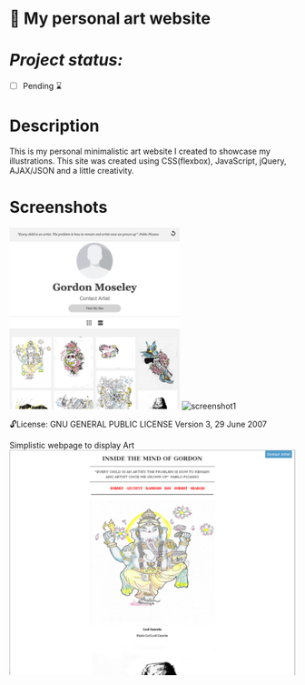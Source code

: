 
:art: My personal art  website
==============
***Project status:***
==============
<!--:white_check_mark: Complete -->
- [ ] Pending       :hourglass:
<!-- - [ ] Incomplete     :x: -->


Description
===========

This is my personal minimalistic art website I created to showcase my illustrations. This site was created using CSS(flexbox), JavaScript, jQuery, AJAX/JSON and a little creativity.

Screenshots
===========

<img src="https://github.com/moseleygj/WebPages/blob/master/Art/Screenshot.png" alt="screenshot2" width="300px"/>

<img src="https://github.com/moseleygj/WebPages/blob/master/" alt="screenshot1" width="300px"/>


 :unlock:License:
GNU GENERAL PUBLIC LICENSE Version 3, 29 June 2007






Simplistic webpage to display Art
![Alt text](https://github.com/moseleygj/WebPages/blob/master/Art/Art.png)
